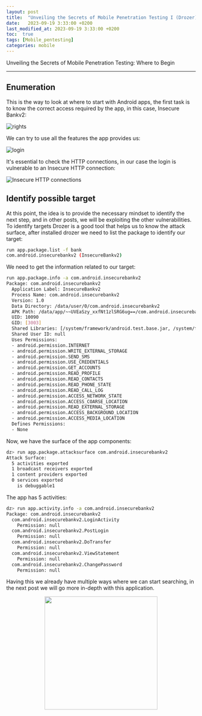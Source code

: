 ```yaml
---
layout: post
title:  "Unveiling the Secrets of Mobile Penetration Testing I (Drozer)"  
date:   2023-09-19 3:33:00 +0200
last_modified_at: 2023-09-19 3:33:00 +0200
toc:  true
tags: [Mobile_pentesting]
categories: mobile
---
```


Unveiling the Secrets of Mobile Penetration Testing: Where to Begin

---

## Enumeration

This is the way to look at where to start with Android apps, the first task is to know the correct access required by the app, in this case, Insecure Bankv2:

![rights](https://github.com/b3nj1-1/blog/assets/76759292/73f3761b-520b-434f-82e4-d7e05c9d8dc8)

We can try to use all the features  the app provides us:

![login](https://github.com/b3nj1-1/blog/assets/76759292/c564a4bb-2d2c-4fda-8a80-a74ad8f42b1e)

It's essential to check the HTTP connections, in our case the login is vulnerable to an Insecure HTTP connection:

![Insecure HTTP connections](https://github.com/b3nj1-1/blog/assets/76759292/eb4f13d6-51a7-469a-98f9-961bedc84add)

## Identify possible target

At this point, the idea is to provide the necessary mindset to identify the next step, and in other posts, we will be exploiting the other vulnerabilities. To identify targets Drozer is a good tool that helps us to know the attack surface, after installed drozer we need to list the package to identify our target:

```bash
run app.package.list -f bank
com.android.insecurebankv2 (InsecureBankv2)
```

We need to get the information related to our target:

```bash
run app.package.info -a com.android.insecurebankv2
Package: com.android.insecurebankv2
  Application Label: InsecureBankv2
  Process Name: com.android.insecurebankv2
  Version: 1.0
  Data Directory: /data/user/0/com.android.insecurebankv2
  APK Path: /data/app/~~UVEaSzy_xxfNt1zlSRG6ug==/com.android.insecurebankv2-t3869NLICXxUlJQTiGUewA==/base.apk
  UID: 10090
  GID: [3003]
  Shared Libraries: [/system/framework/android.test.base.jar, /system/framework/org.apache.http.legacy.jar]
  Shared User ID: null
  Uses Permissions:  
  - android.permission.INTERNET
  - android.permission.WRITE_EXTERNAL_STORAGE
  - android.permission.SEND_SMS
  - android.permission.USE_CREDENTIALS
  - android.permission.GET_ACCOUNTS
  - android.permission.READ_PROFILE
  - android.permission.READ_CONTACTS
  - android.permission.READ_PHONE_STATE
  - android.permission.READ_CALL_LOG
  - android.permission.ACCESS_NETWORK_STATE
  - android.permission.ACCESS_COARSE_LOCATION
  - android.permission.READ_EXTERNAL_STORAGE
  - android.permission.ACCESS_BACKGROUND_LOCATION
  - android.permission.ACCESS_MEDIA_LOCATION
  Defines Permissions:
  - None
```


Now, we have the surface of the app components:

```bash
dz> run app.package.attacksurface com.android.insecurebankv2
Attack Surface:
  5 activities exported
  1 broadcast receivers exported
  1 content providers exported
  0 services exported
    is debuggable1
```

The app has 5 activities:

```bash
dz> run app.activity.info -a com.android.insecurebankv2
Package: com.android.insecurebankv2
  com.android.insecurebankv2.LoginActivity
    Permission: null
  com.android.insecurebankv2.PostLogin
    Permission: null
  com.android.insecurebankv2.DoTransfer
    Permission: null
  com.android.insecurebankv2.ViewStatement
    Permission: null
  com.android.insecurebankv2.ChangePassword
    Permission: null
```

Having this we already have multiple ways where we can start searching, in the next post we will go more in-depth with this application.

<p align="center">
<img src="https://tenor.com/view/typing-petty-fast-cloudy-with-a-chance-of-meatballs-flint-lockwood-gif-4907824.gif" width="300" height="300" />
</p>

